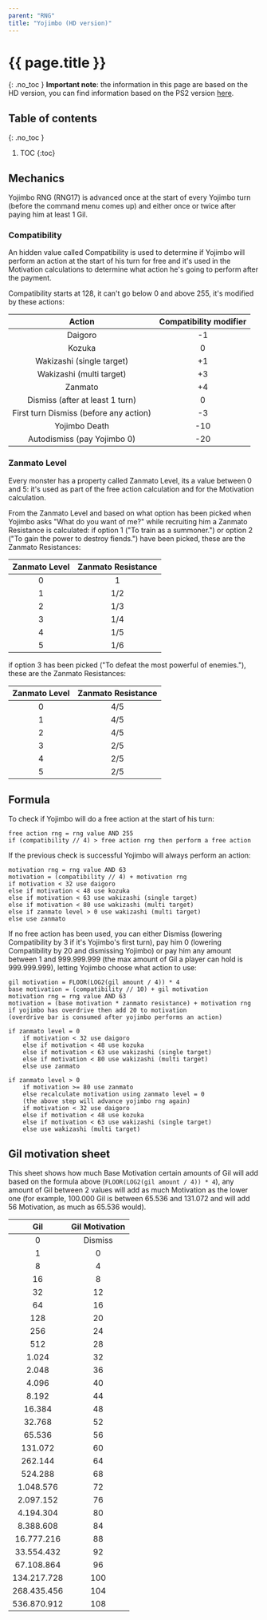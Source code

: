 ```yaml
---
parent: "RNG"
title: "Yojimbo (HD version)"
---
```

# {{ page.title }}
{: .no_toc }
**Important note**: the information in this page are based on the HD version, you can find information based on the PS2 version [here](./yojimbo-ps2).

## Table of contents
{: .no_toc }

1. TOC
{:toc}

## Mechanics
Yojimbo RNG (RNG17) is advanced once at the start of every Yojimbo turn (before the command menu comes up) and either once or twice after paying him at least 1 Gil.

### Compatibility
An hidden value called Compatibility is used to determine if Yojimbo will perform an action at the start of his turn for free and it's used in the Motivation calculations to determine what action he's going to perform after the payment.

Compatibility starts at 128, it can't go below 0 and above 255, it's modified by these actions:

| Action                                 | Compatibility modifier |
| :------------------------------------: | :--------------------: |
| Daigoro                                | -1                     |
| Kozuka                                 | 0                      |
| Wakizashi (single target)              | +1                     |
| Wakizashi (multi target)               | +3                     |
| Zanmato                                | +4                     |
| Dismiss (after at least 1 turn)        | 0                      |
| First turn Dismiss (before any action) | -3                     |
| Yojimbo Death                          | -10                    |
| Autodismiss (pay Yojimbo 0)            | -20                    |

### Zanmato Level
Every monster has a property called Zanmato Level, its a value between 0 and 5: it's used as part of the free action calculation and for the Motivation calculation.

From the Zanmato Level and based on what option has been picked when Yojimbo asks "What do you want of me?" while recruiting him a Zanmato Resistance is calculated: if option 1 ("To train as a summoner.") or option 2 ("To gain the power to destroy fiends.") have been picked, these are the Zanmato Resistances:

| Zanmato Level | Zanmato Resistance |
| :-----------: | :----------------: |
| 0             | 1                  |
| 1             | 1/2                |
| 2             | 1/3                |
| 3             | 1/4                |
| 4             | 1/5                |
| 5             | 1/6                |

if option 3 has been picked ("To defeat the most powerful of enemies."), these are the Zanmato Resistances:

| Zanmato Level | Zanmato Resistance |
| :-----------: | :----------------: |
| 0             | 4/5                |
| 1             | 4/5                |
| 2             | 4/5                |
| 3             | 2/5                |
| 4             | 2/5                |
| 5             | 2/5                |

## Formula
To check if Yojimbo will do a free action at the start of his turn:
```
free action rng = rng value AND 255
if (compatibility // 4) > free action rng then perform a free action
```

If the previous check is successful Yojimbo will always perform an action:
```
motivation rng = rng value AND 63
motivation = (compatibility // 4) + motivation rng
if motivation < 32 use daigoro
else if motivation < 48 use kozuka
else if motivation < 63 use wakizashi (single target)
else if motivation < 80 use wakizashi (multi target)
else if zanmato level > 0 use wakizashi (multi target)
else use zanmato
```

If no free action has been used, you can either Dismiss (lowering Compatibility by 3 if it's Yojimbo's first turn), pay him 0 (lowering Compatibility by 20 and dismissing Yojimbo) or pay him any amount between 1 and 999.999.999 (the max amount of Gil a player can hold is 999.999.999), letting Yojimbo choose what action to use:

```
gil motivation = FLOOR(LOG2(gil amount / 4)) * 4
base motivation = (compatibility // 10) + gil motivation
motivation rng = rng value AND 63
motivation = (base motivation * zanmato resistance) + motivation rng
if yojimbo has overdrive then add 20 to motivation
(overdrive bar is consumed after yojimbo performs an action)

if zanmato level = 0
    if motivation < 32 use daigoro
    else if motivation < 48 use kozuka
    else if motivation < 63 use wakizashi (single target)
    else if motivation < 80 use wakizashi (multi target)
    else use zanmato

if zanmato level > 0
    if motivation >= 80 use zanmato
    else recalculate motivation using zanmato level = 0
    (the above step will advance yojimbo rng again)
    if motivation < 32 use daigoro
    else if motivation < 48 use kozuka
    else if motivation < 63 use wakizashi (single target)
    else use wakizashi (multi target)
```

## Gil motivation sheet
This sheet shows how much Base Motivation certain amounts of Gil will add based on the formula above (`FLOOR(LOG2(gil amount / 4)) * 4`), any amount of Gil between 2 values will add as much Motivation as the lower one (for example, 100.000 Gil is between 65.536 and 131.072 and will add 56 Motivation, as much as 65.536 would).

| Gil         | Gil Motivation |
| :---------: | :------------: |
| 0           | Dismiss        |
| 1           | 0              |
| 8           | 4              |
| 16          | 8              |
| 32          | 12             |
| 64          | 16             |
| 128         | 20             |
| 256         | 24             |
| 512         | 28             |
| 1.024       | 32             |
| 2.048       | 36             |
| 4.096       | 40             |
| 8.192       | 44             |
| 16.384      | 48             |
| 32.768      | 52             |
| 65.536      | 56             |
| 131.072     | 60             |
| 262.144     | 64             |
| 524.288     | 68             |
| 1.048.576   | 72             |
| 2.097.152   | 76             |
| 4.194.304   | 80             |
| 8.388.608   | 84             |
| 16.777.216  | 88             |
| 33.554.432  | 92             |
| 67.108.864  | 96             |
| 134.217.728 | 100            |
| 268.435.456 | 104            |
| 536.870.912 | 108            |
